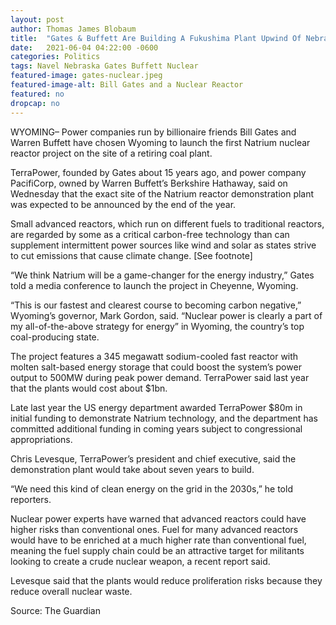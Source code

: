 ```yaml
---
layout: post 
author: Thomas James Blobaum 
title:  "Gates & Buffett Are Building A Fukushima Plant Upwind Of Nebraska"
date:   2021-06-04 04:22:00 -0600
categories: Politics 
tags: Navel Nebraska Gates Buffett Nuclear 
featured-image: gates-nuclear.jpeg
featured-image-alt: Bill Gates and a Nuclear Reactor
featured: no
dropcap: no
---
```

WYOMING– Power companies run by billionaire friends Bill Gates and Warren Buffett have chosen Wyoming to launch the first Natrium nuclear reactor project on the site of a retiring coal plant.

TerraPower, founded by Gates about 15 years ago, and power company PacifiCorp, owned by Warren Buffett’s Berkshire Hathaway, said on Wednesday that the exact site of the Natrium reactor demonstration plant was expected to be announced by the end of the year.

Small advanced reactors, which run on different fuels to traditional reactors, are regarded by some as a critical carbon-free technology than can supplement intermittent power sources like wind and solar as states strive to cut emissions that cause climate change. [See footnote]

“We think Natrium will be a game-changer for the energy industry,” Gates told a media conference to launch the project in Cheyenne, Wyoming.

“This is our fastest and clearest course to becoming carbon negative,” Wyoming’s governor, Mark Gordon, said. “Nuclear power is clearly a part of my all-of-the-above strategy for energy” in Wyoming, the country’s top coal-producing state.

The project features a 345 megawatt sodium-cooled fast reactor with molten salt-based energy storage that could boost the system’s power output to 500MW during peak power demand. TerraPower said last year that the plants would cost about $1bn.

Late last year the US energy department awarded TerraPower $80m in initial funding to demonstrate Natrium technology, and the department has committed additional funding in coming years subject to congressional appropriations.

Chris Levesque, TerraPower’s president and chief executive, said the demonstration plant would take about seven years to build.

“We need this kind of clean energy on the grid in the 2030s,” he told reporters.

Nuclear power experts have warned that advanced reactors could have higher risks than conventional ones. Fuel for many advanced reactors would have to be enriched at a much higher rate than conventional fuel, meaning the fuel supply chain could be an attractive target for militants looking to create a crude nuclear weapon, a recent report said.

Levesque said that the plants would reduce proliferation risks because they reduce overall nuclear waste.

Source: The Guardian

<a href="https://www.theguardian.com/us-news/2021/jun/03/bill-gates-warren-buffett-new-nuclear-reactor-wyoming-natrium" data-iframely-url></a>
